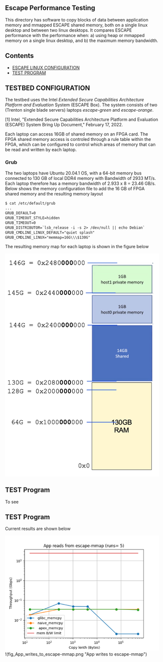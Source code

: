 ## Escape Performance Testing
This directory has software to copy blocks of data between application memory and mmapped ESCAPE shared memory, both on a single linux desktop and between two linux desktops. It compares ESCAPE performance with the performance when: a) using heap or mmapped memory on a single linux desktop, and b) the maximum memory bandwidth.

## Contents

- [ESCAPE LINUX CONFIGURATION](#escape-linux-config)
- [TEST PROGRAM](#test-program)


## TESTBED CONFIGURATION
The testbed uses the Intel *Extended Secure Capabilities Architecture Platform and Evaluation* System (ESCAPE Box). 
The system consists of two (Trenton single blade servers) laptops *escape-green* and *escape-orange*. 

[1] Intel, "Extended Secure Capabilities Architecture Platform and Evaluation (ESCAPE) System Bring Up Document," February 17, 2022.

Each laptop can access 16GB of shared memory on an FPGA card. 
The FPGA shared memory access is controled through a rule table within the FPGA, which can be configured to control which areas of memory that can be read and written by each laptop.

### Grub
The two laptops have Ubuntu 20.04.1 OS, with a 64-bit memory bus connected to 130 GB of local DDR4 memory with Bandwidth of 2933 MT/s. 
Each laptop therefore has a memory bandwidth of 2.933 x 8 = 23.46 GB/s.
Below shows the memory configuration file to add the 16 GB of FPGA shared memory and the resulting memory layout

```
$ cat /etc/default/grub
...
GRUB_DEFAULT=0
GRUB_TIMEOUT_STYLE=hidden
GRUB_TIMEOUT=0
GRUB_DISTRIBUTOR=`lsb_release -i -s 2> /dev/null || echo Debian`
GRUB_CMDLINE_LINUX_DEFAULT="quiet splash"
GRUB_CMDLINE_LINUX="memmap=16G\\\$130G"
```

The resulting memory map for each laptop is shown in the figure below 

![escape box memory map](escape_box_linux_memory_map.jpg "Escape Box Memory Map")

## TEST Program
To see 


## TEST Program
Current results are shown below

![x](fig_App_reads_from_escape-mmap.png "App reads from escape-mmap")
!(fig_App_writes_to_escape-mmap.png "App writes to escape-mmap")
